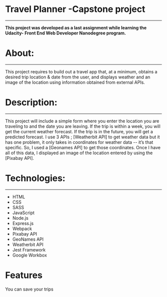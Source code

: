 # Travel Planner -Capstone project
***
**This project was developed as a last assignment while learning the Udacity-
Front End Web Developer Nanodegree program.**

# About:
***
This project requires to build out a travel app that, at a minimum, obtains a desired trip location & date from the user, and displays weather and an image of the location using information obtained from external APIs.

# Description:
***
This project will include a simple form where you enter the location you are traveling to and the date you are leaving. If the trip is within a week, you will get the current weather forecast. If the trip is in the future, you will get a predicted forecast. I use 3 APIs ; [Weatherbit API] to get weather data but it has one problem, it only takes in coordinates for weather data -- it’s that specific. So, I used a [Geonames API] to get those coordinates. Once I have all of this data, I displayed an image of the location entered by using the [Pixabay API].

# Technologies:
***
* HTML
* CSS
* SASS
* JavaScript
* Node.js
* Express.js
* Webpack
* Pixabay API
* GeoNames API
* Weatherbit API
* Jest Framework
* Google Workbox 

# Features
You can save your trips


